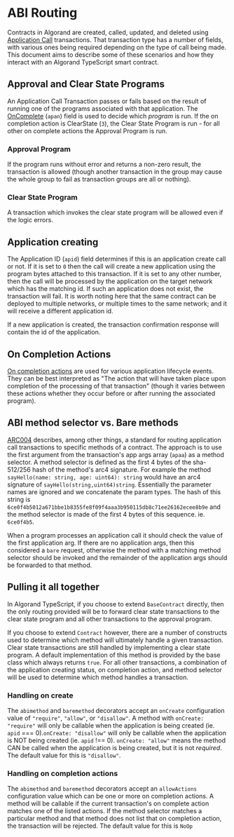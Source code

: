 # ABI Routing

Contracts in Algorand are created, called, updated, and deleted using [Application Call](https://dev.algorand.co/concepts/transactions/types/#application-call-transaction) transactions. That transaction type has a number of fields, with various ones being required depending on the type of call being made. This document aims to describe some of these scenarios and how they interact with an Algorand TypeScript smart contract.

## Approval and Clear State Programs

An Application Call Transaction passes or fails based on the result of running one of the programs associated with that application. The [OnComplete](https://dev.algorand.co/concepts/smart-contracts/avm/#oncomplete) (`apan`) field is used to decide which _program_ is run. If the on completion action is ClearState (`3`), the Clear State Program is run - for all other on complete actions the Approval Program is run.

### Approval Program
If the program runs without error and returns a non-zero result, the transaction is allowed (though another transaction in the group may cause the whole group to fail as transaction groups are all or nothing).

### Clear State Program
A transaction which invokes the clear state program will be allowed even if the logic errors.

## Application creating

The Application ID (`apid`) field determines if this is an application create call or not. If it is set to `0` then the call will create a new application using the program bytes attached to this transaction. If it is set to any other number, then the call will be processed by the application on the target network which has the matching id. If such an application does not exist, the transaction will fail. It is worth noting here that the same contract can be deployed to multiple networks, or multiple times to the same network; and it will receive a different application id.

If a new application is created, the transaction confirmation response will contain the id of the application.

## On Completion Actions

[On completion actions](https://dev.algorand.co/concepts/smart-contracts/avm/#oncomplete) are used for various application lifecycle events. They can be best interpreted as "The action that will have taken place upon completion of the processing of that transaction" (though it varies between these actions whether they occur before or after running the associated program).

## ABI method selector vs. Bare methods

[ARC004](https://github.com/algorandfoundation/ARCs/blob/main/ARCs/arc-0004.md) describes, among other things, a standard for routing application call transactions to specific methods of a contract. The approach is to use the first argument from the transaction's app args array (`apaa`) as a method selector. A method selector is defined as the first 4 bytes of the sha-512/256 hash of the method's arc4 signature. For example the method `sayHello(name: string, age: uint64): string` would have an arc4 signature of `sayHello(string,uint64)string`. Essentially the parameter names are ignored and we concatenate the param types. The hash of this string is `6ce0f4b5012a671bbe1b8355fe8f09f4aaa3b950115db8c71ee26162ecee8b9e` and the method selector is made of the first 4 bytes of this sequence. ie. `6ce0f4b5`.

When a program processes an application call it should check the value of the first application arg. If there are no application args, then this considered a `bare` request, otherwise the method with a matching method selector should be invoked and the remainder of the application args should be forwarded to that method.

## Pulling it all together

In Algorand TypeScript, if you choose to extend `BaseContract` directly, then the only routing provided will be to forward clear state transactions to the clear state program and all other transactions to the approval program.

If you choose to extend `Contract` however, there are a number of constructs used to determine which method will ultimately handle a given transaction. Clear state transactions are still handled by implementing a clear state program. A default implementation of this method is provided by the base class which always returns `true`. For all other transactions, a combination of the application creating status, on completion action, and method selector will be used to determine which method handles a transaction.

### Handling on create

The `abimethod` and `baremethod` decorators accept an `onCreate` configuration value of `"require"`, `"allow"`, or `"disallow"`. A method with `onCreate: "require"` will only be callable when the application is being created (ie. `apid` === 0).`onCreate: "disallow"` will only be callable when the application is NOT being created (ie. `apid` !== 0). `onCreate: "allow"` means the method CAN be called when the application is being created, but it is not _required_. The default value for this is `"disallow"`.

### Handling on completion actions

The `abimethod` and `baremethod` decorators accept an `allowActions` configuration value which can be one or more on completion actions. A method will be callable if the current transaction's on complete action matches one of the listed actions. If the method selector matches a particular method and that method does not list that on completion action, the transaction will be rejected. The default value for this is `NoOp`





